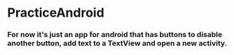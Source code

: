 # PracticeAndroid

### For now it's just an app for android that has buttons to disable another button, add text to a TextView and open a new activity.
